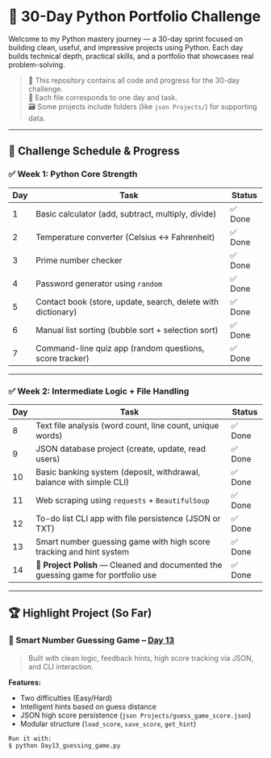 # 🧠 30-Day Python Portfolio Challenge

Welcome to my Python mastery journey — a 30-day sprint focused on building clean, useful, and impressive projects using Python. Each day builds technical depth, practical skills, and a portfolio that showcases real problem-solving.

> 🔧 This repository contains all code and progress for the 30-day challenge.  
> 📁 Each file corresponds to one day and task.  
> 🗃️ Some projects include folders (like `json Projects/`) for supporting data.

---

## 📅 Challenge Schedule & Progress

### ✅ Week 1: Python Core Strength
| Day | Task                                                                                  | Status |
|-----|----------------------------------------------------------------------------------------|--------|
| 1   | Basic calculator (add, subtract, multiply, divide)                                    | ✅ Done |
| 2   | Temperature converter (Celsius ↔ Fahrenheit)                                          | ✅ Done |
| 3   | Prime number checker                                                                  | ✅ Done |
| 4   | Password generator using `random`                                                     | ✅ Done |
| 5   | Contact book (store, update, search, delete with dictionary)                          | ✅ Done |
| 6   | Manual list sorting (bubble sort + selection sort)                                    | ✅ Done |
| 7   | Command-line quiz app (random questions, score tracker)                               | ✅ Done |

---

### ✅ Week 2: Intermediate Logic + File Handling
| Day | Task                                                                                  | Status |
|-----|----------------------------------------------------------------------------------------|--------|
| 8   | Text file analysis (word count, line count, unique words)                            | ✅ Done |
| 9   | JSON database project (create, update, read users)                                   | ✅ Done |
| 10  | Basic banking system (deposit, withdrawal, balance with simple CLI)                  | ✅ Done |
| 11  | Web scraping using `requests` + `BeautifulSoup`                                      | ✅ Done |
| 12  | To-do list CLI app with file persistence (JSON or TXT)                               | ✅ Done |
| 13  | Smart number guessing game with high score tracking and hint system                  | ✅ Done |
| 14  | 📂 **Project Polish** — Cleaned and documented the guessing game for portfolio use    | ✅ Done |

---

## 🏆 Highlight Project (So Far)

### 🎯 Smart Number Guessing Game – [Day 13](./Day13_guessing_game.py)

> Built with clean logic, feedback hints, high score tracking via JSON, and CLI interaction.

**Features:**
- Two difficulties (Easy/Hard)
- Intelligent hints based on guess distance
- JSON high score persistence (`json Projects/guess_game_score.json`)
- Modular structure (`load_score`, `save_score`, `get_hint`)

```bash
Run it with:
$ python Day13_guessing_game.py
